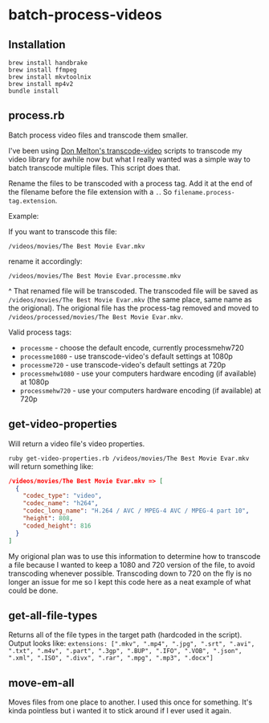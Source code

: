# batch-process-videos

## Installation

    brew install handbrake
    brew install ffmpeg
    brew install mkvtoolnix
    brew install mp4v2
    bundle install

## process.rb

Batch process video files and transcode them smaller.

I've been using [Don Melton's transcode-video](https://github.com/donmelton/video_transcoding) scripts to transcode my video library for awhile now but what I really wanted was a simple way to batch transcode multiple files. This script does that.

Rename the files to be transcoded with a process tag. Add it at the end of the filename before the file extension with a `.`. So `filename.process-tag.extension`. 

Example:

If you want to transcode this file:

`/videos/movies/The Best Movie Evar.mkv`

rename it accordingly: 

`/videos/movies/The Best Movie Evar.processme.mkv`

^ That renamed file will be transcoded. The transcoded file will be saved as `/videos/movies/The Best Movie Evar.mkv` (the same place, same name as the origional). The origional file has the process-tag removed and moved to `/videos/processed/movies/The Best Movie Evar.mkv`.

Valid process tags:

* `processme` - choose the default encode, currently processmehw720
* `processme1080` - use transcode-video's default settings at 1080p
* `processme720` - use transcode-video's default settings at 720p
* `processmehw1080` - use your computers hardware encoding (if available) at 1080p
* `processmehw720` - use your computers hardware encoding (if available) at 720p

## get-video-properties

Will return a video file's video properties. 

`ruby get-video-properties.rb /videos/movies/The Best Movie Evar.mkv` will return something like:

``` json
/videos/movies/The Best Movie Evar.mkv => [
  {
    "codec_type": "video",
    "codec_name": "h264",
    "codec_long_name": "H.264 / AVC / MPEG-4 AVC / MPEG-4 part 10",
    "height": 808,
    "coded_height": 816
  }
]
```

My origional plan was to use this information to determine how to transcode a file because I wanted to keep a 1080 and 720 version of the file, to avoid transcoding whenever possible. Transcoding down to 720 on the fly is no longer an issue for me so I kept this code here as a neat example of what could be done.

## get-all-file-types

Returns all of the file types in the target path (hardcoded in the script). Output looks like:
`extensions: [".mkv", ".mp4", ".jpg", ".srt", ".avi", ".txt", ".m4v", ".part", ".3gp", ".BUP", ".IFO", ".VOB", ".json", ".xml", ".ISO", ".divx", ".rar", ".mpg", ".mp3", ".docx"]`

## move-em-all

Moves files from one place to another. I used this once for something. It's kinda pointless but i wanted it to stick around if I ever used it again.